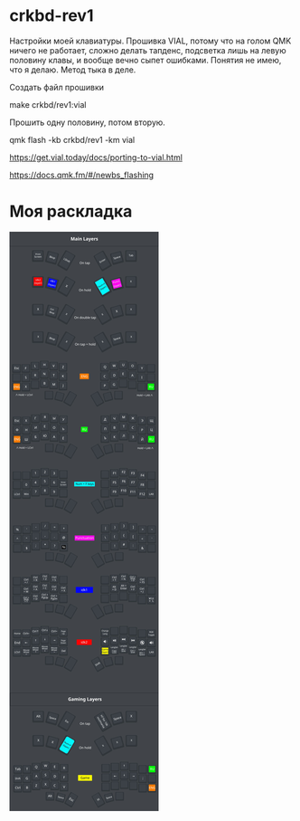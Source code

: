 # crkbd-rev1

Настройки моей клавиатуры. Прошивка VIAL, потому что на голом QMK ничего не работает, сложно делать тапденс, подсветка лишь на левую половину клавы, и вообще вечно сыпет ошибками. Понятия не имею, что я делаю. Метод тыка в деле.

Создать файл прошивки

make crkbd/rev1:vial

Прошить одну половину, потом вторую.

qmk flash -kb crkbd/rev1 -km vial

https://get.vial.today/docs/porting-to-vial.html

https://docs.qmk.fm/#/newbs_flashing

# Моя раскладка
![Keyboard](/img/test.jpg)
